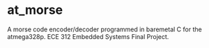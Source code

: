 # at_morse
A morse code encoder/decoder programmed in baremetal C for the atmega328p. ECE 312 Embedded Systems Final Project.

